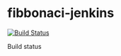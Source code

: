# fibbonaci-jenkins
[![Build Status](http://ec2-3-221-70-251.compute-1.amazonaws.com/buildStatus/icon?job=fibonacci-jenkins)](http://ec2-3-221-70-251.compute-1.amazonaws.com/job/fibonacci-jenkins/)

Build status
